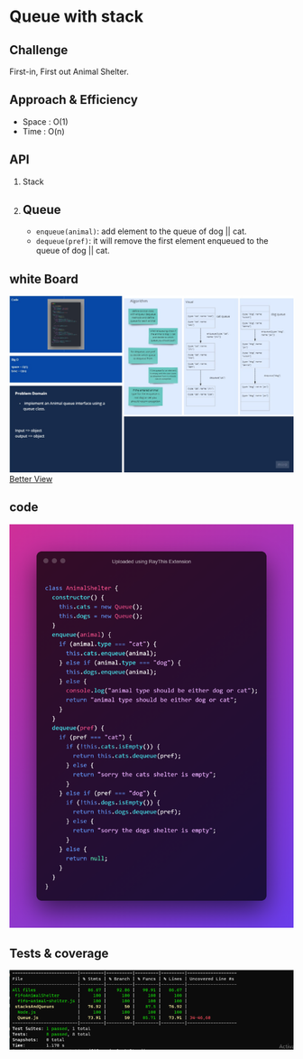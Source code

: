 # Queue with stack

## Challenge

First-in, First out Animal Shelter.

## Approach & Efficiency

- Space : O(1)
- Time : O(n)

## API

1. Stack

2. ## Queue
   - `enqueue(animal)`: add element to the queue of dog || cat.
   - `dequeue(pref)`: it will remove the first element enqueued to the queue of dog || cat.

## white Board

![whiteboard](../assets/animalClass.jpg)
[Better View](https://miro.com/app/board/o9J_lB-RP_k=/)

## code

![](../assets/animalClass.png)

## Tests & coverage

![queue from stack test coverage](../assets/animal-test.PNG)
